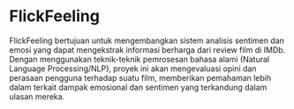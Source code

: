 # FlickFeeling
FlickFeeling bertujuan untuk mengembangkan sistem analisis sentimen dan emosi yang dapat mengekstrak informasi berharga dari review film di IMDb. Dengan menggunakan teknik-teknik pemrosesan bahasa alami (Natural Language Processing/NLP), proyek ini akan mengevaluasi opini dan perasaan pengguna terhadap suatu film, memberikan pemahaman lebih dalam terkait dampak emosional dan sentimen yang terkandung dalam ulasan mereka.

